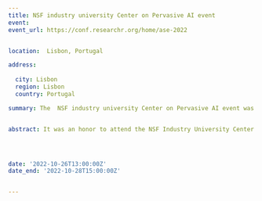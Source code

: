 ```yaml
---
title: NSF industry university Center on Pervasive AI event
event:
event_url: https://conf.researchr.org/home/ase-2022


location:  Lisbon, Portugal

address:
  
  city: Lisbon
  region: Lisbon
  country: Portugal

summary: The  NSF industry university Center on Pervasive AI event was held at Portland, OR, USA organized by Orogeon State university in collaboration with CU Boulder university and Oakland University.


abstract: It was an honor to attend the NSF Industry University Center on Pervasive AI s industry advisory board event in Portland, where I had the opportunity to present my research work on Dynamic Software Containers Workload Balancing via Many-Objective Search. I was honored to receive the most industry ready research award among a lot of great projects presented by CU Boulder university, Orogeon State university and Oakland University. To more achievements ! Watch My 1mn pitch! 




date: '2022-10-26T13:00:00Z'
date_end: '2022-10-28T15:00:00Z'


---
```







